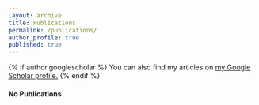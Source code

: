 ```yaml
---
layout: archive
title: Publications
permalink: /publications/
author_profile: true
published: true
---
```

{% if author.googlescholar %}
  You can also find my articles on <u><a href="{{author.googlescholar}}">my Google Scholar profile</a>.</u>
{% endif %}


#### No Publications